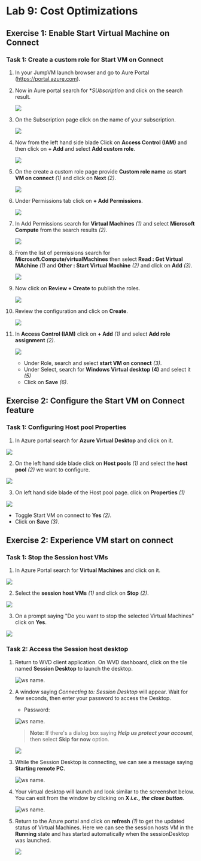 # **Lab 9: Cost Optimizations**

## **Exercise 1: Enable Start Virtual Machine on Connect**

### **Task 1: Create a custom role for Start VM on Connect**

1. In your JumpVM launch browser and go to Aure Portal (https://portal.azure.com).

2. Now in Aure portal search for **SUbscription* and click on the search result.

   ![](media/avdv219.png)

3. On the Subscription page click on the name of your subscription.

   ![](media/avdv220.png)
  
4. Now from the left hand side blade Click on **Access Control (IAM)** and then click on **+ Add** and select **Add custom role**.

   ![](media/avdv221.png)

5. On the create a custom role page provide **Custom role name** as **start VM on connect** *(1)* and click on **Next** *(2)*.

   ![](media/2AVD14.png)

6. Under Permissions tab click on **+ Add Permissions**.

   ![](media/avdv223.png)

7. In Add Permissions search for **Virtual Machines** *(1)* and select **Microsoft Compute** from the search results *(2)*.

   ![](media/avdv224.png)

8. From the list of permissions search for **Microsoft.Compute/virtualMachines** then select **Read : Get Virtual MAchine** *(1)* and **Other : Start Virtual Machine** *(2)* and click on **Add** *(3)*.

   ![](media/avdv225.png)
  
9. Now click on **Review + Create** to publish the roles.

   ![](media/avdv226.png)
  
6. Review the configuration and click on **Create**.

   ![](media/avdv227.png)

1. In **Access Control (IAM)** click on **+ Add** *(1)* and select **Add role assignment** *(2)*.

   ![](media/avdv228.png)
  
   - Under Role, search and select **start VM on connect** *(3)*.
   - Under Select, search for **Windows Virtual desktop** **(4)** and select it *(5)*
   - Click on **Save** *(6)*.

## Exercise 2: Configure the Start VM on Connect feature

### **Task 1: Configuring Host pool Properties**

1. In Azure portal search for **Azure Virtual Desktop** and click on it.

  ![](media/avdv229.png)
  
2. On the left hand side blade click on **Host pools** *(1)* and select the **host pool** *(2)* we want to configure.

  ![](media/avdv230.png)
  
3. On left hand side blade of the Host pool page. click on **Properties** *(1)*

  ![](media/avdv231.png)
  
   - Toggle Start VM on connect to **Yes** *(2)*.
   - Click on **Save** *(3)*.

## **Exercise 2: Experience VM start on connect**

### **Task 1: Stop the Session host VMs**

1. In Azure Portal search for **Virtual Machines** and click on it.

  ![](media/avdv232.png)

2. Select the **session host VMs** *(1)* and click on **Stop** *(2)*.

  ![](media/avdv233.png)
  
3. On a prompt saying "Do you want to stop the selected Virtual Machines" click on **Yes**.

  ![](media/avdv234.png)
  
### Task 2: Access the Session host desktop

1. Return to WVD client application. On WVD dashboard, click on the tile named **Session Desktop** to launch the desktop.

   ![ws name.](media/ex4t2s2.png)
   
2. A window saying *Connecting to: Session Desktop* will appear. Wait for few seconds, then enter your password to access the Desktop.

   - Password: **<inject key="AzureAdUserPassword" />**
   
   ![ws name.](media/ch14.png)
   
   >**Note:** If there's a dialog box saying ***Help us protect your account***, then select **Skip for now** option.
   
   ![](media/login.png)

3. While the Session Desktop is connecting, we can see a message saying **Starting remote PC**.

   ![ws name.](media/avdv235.png)

4. Your virtual desktop will launch and look similar to the screenshot below. You can exit from the window by clicking on **X *i.e., the close button***. 
        
   ![ws name.](media/ex4t2s5.png)   
     
5. Return to the Azure portal and click on **refresh** *(1)* to get the updated status of Virtual Machines. Here we can see the session hosts VM in the **Running** state and has started automatically when the sessionDesktop was launched.

   ![](media/avdv236.png)
  
  
  
